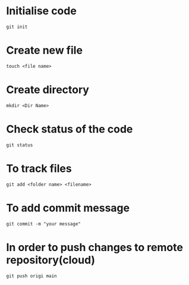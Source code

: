 # Initialise code
`git init`

# Create new file
`touch <file name>`

# Create directory 
`mkdir <Dir Name>`

# Check status of the code
`git status`

# To track files
`git add <folder name> <filename>`

# To add commit message
`git commit -m "your message"`

# In order to push changes to remote repository(cloud)
`git push origi main`